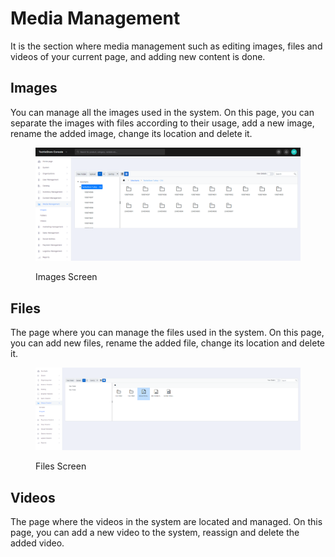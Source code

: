 # Media Management

It is the section where media management such as editing images, files and videos of your current page, and adding new content is done.

## Images

You can manage all the images used in the system. On this page, you can separate the images with files according to their usage, add a new image, rename the added image, change its location and delete it.

<figure><img src="../../.gitbook/assets/image.png" alt=""><figcaption><p>Images Screen</p></figcaption></figure>

## Files

The page where you can manage the files used in the system. On this page, you can add new files, rename the added file, change its location and delete it.

<figure><img src="../../.gitbook/assets/folder.png" alt=""><figcaption><p>Files Screen</p></figcaption></figure>

## Videos

The page where the videos in the system are located and managed. On this page, you can add a new video to the system, reassign and delete the added video.
